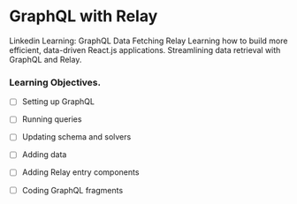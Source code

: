 # GraphQL with Relay
Linkedin Learning: GraphQL Data Fetching Relay
Learning how to build more efficient, data-driven React.js applications. Streamlining data retrieval with GraphQL and Relay. 

### Learning Objectives. 

- [ ] Setting up GraphQL
- [ ] Running queries
- [ ] Updating schema and solvers
- [ ] Adding data
- [ ] Adding Relay entry components
- [ ] Coding GraphQL fragments

